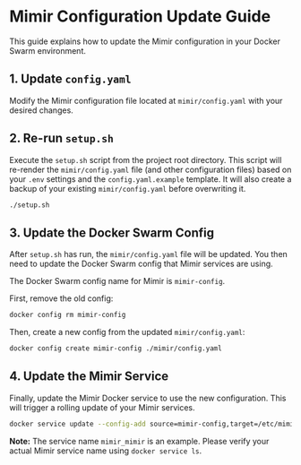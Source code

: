 # Mimir Configuration Update Guide

This guide explains how to update the Mimir configuration in your Docker Swarm environment.

## 1. Update `config.yaml`

Modify the Mimir configuration file located at `mimir/config.yaml` with your desired changes.

## 2. Re-run `setup.sh`

Execute the `setup.sh` script from the project root directory. This script will re-render the `mimir/config.yaml` file (and other configuration files) based on your `.env` settings and the `config.yaml.example` template. It will also create a backup of your existing `mimir/config.yaml` before overwriting it.

```bash
./setup.sh
```

## 3. Update the Docker Swarm Config

After `setup.sh` has run, the `mimir/config.yaml` file will be updated. You then need to update the Docker Swarm config that Mimir services are using.

The Docker Swarm config name for Mimir is `mimir-config`.

First, remove the old config:
```bash
docker config rm mimir-config
```

Then, create a new config from the updated `mimir/config.yaml`:
```bash
docker config create mimir-config ./mimir/config.yaml
```

## 4. Update the Mimir Service

Finally, update the Mimir Docker service to use the new configuration. This will trigger a rolling update of your Mimir services.

```bash
docker service update --config-add source=mimir-config,target=/etc/mimir/mimir.yaml mimir_mimir
```

**Note:** The service name `mimir_mimir` is an example. Please verify your actual Mimir service name using `docker service ls`.
